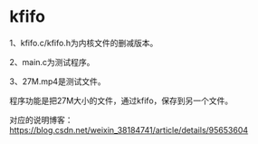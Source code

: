 # kfifo
1、kfifo.c/kfifo.h为内核文件的删减版本。

2、main.c为测试程序。

3、27M.mp4是测试文件。


程序功能是把27M大小的文件，通过kfifo，保存到另一个文件。

对应的说明博客：
									https://blog.csdn.net/weixin_38184741/article/details/95653604
